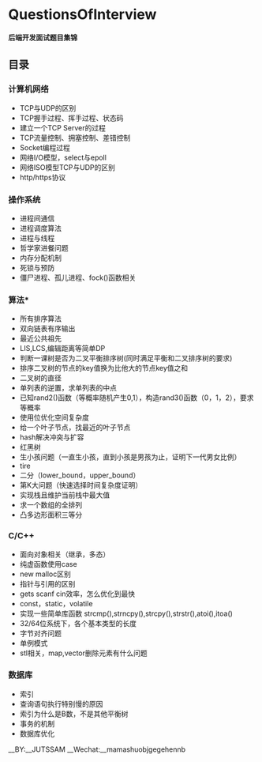 # QuestionsOfInterview
__后端开发面试题目集锦__

## 目录
### 计算机网络
* TCP与UDP的区别
* TCP握手过程、挥手过程、状态码
* 建立一个TCP Server的过程
* TCP流量控制、拥塞控制、差错控制
* Socket编程过程
* 网络I/O模型，select与epoll
* 网络ISO模型TCP与UDP的区别
* http/https协议

### 操作系统
* 进程间通信
* 进程调度算法
* 进程与线程
* 哲学家进餐问题
* 内存分配机制
* 死锁与预防
* 僵尸进程、孤儿进程、fock()函数相关

### 算法*
* 所有排序算法
* 双向链表有序输出
* 最近公共祖先
* LIS,LCS,编辑距离等简单DP
* 判断一课树是否为二叉平衡排序树(同时满足平衡和二叉排序树的要求)
* 排序二叉树的节点的key值换为比他大的节点key值之和
* 二叉树的直径
* 单列表的逆置，求单列表的中点
* 已知rand2()函数（等概率随机产生0,1），构造rand3()函数（0，1，2），要求等概率
* 使用位优化空间复杂度
* 给一个叶子节点，找最近的叶子节点
* hash解决冲突与扩容
* 红黑树
* 生小孩问题（一直生小孩，直到小孩是男孩为止，证明下一代男女比例）
* tire
* 二分（lower_bound，upper_bound）
* 第K大问题（快速选择时间复杂度证明）
* 实现栈且维护当前栈中最大值
* 求一个数组的全排列
* 凸多边形面积三等分

### C/C++
* 面向对象相关（继承，多态）
* 纯虚函数使用case
* new malloc区别
* 指针与引用的区别
* gets scanf cin效率，怎么优化到最快
* const，static，volatile
* 实现一些简单库函数 strcmp(),strncpy(),strcpy(),strstr(),atoi(),itoa()
* 32/64位系统下，各个基本类型的长度
* 字节对齐问题
* 单例模式
* stl相关，map,vector删除元素有什么问题

### 数据库
* 索引
* 查询语句执行特别慢的原因
* 索引为什么是B数，不是其他平衡树
* 事务的机制
* 数据库优化

__BY:__JUTSSAM __Wechat:__mamashuobjgegehennb
